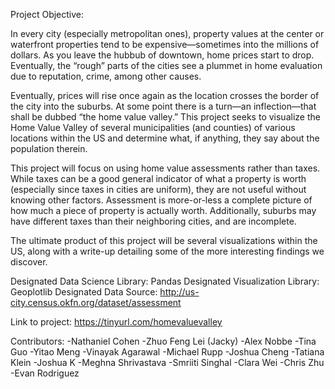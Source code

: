 Project Objective: 

  In every city (especially metropolitan ones), property values at the center or waterfront properties tend to be expensive—sometimes into the millions of dollars. As you leave the hubbub of downtown, home prices start to drop. Eventually, the “rough” parts of the cities see a plummet in home evaluation due to reputation, crime, among other causes.

  Eventually, prices will rise once again as the location crosses the border of the city into the suburbs. At some point there is a turn—an inflection—that shall be dubbed “the home value valley.” This project seeks to visualize the Home Value Valley of several municipalities (and counties) of various locations within the US and determine what, if anything, they say about the population therein.

  This project will focus on using home value assessments rather than taxes. While taxes can be a good general indicator of what a property is worth (especially since taxes in cities are uniform), they are not useful without knowing other factors. Assessment is more-or-less a complete picture of how much a piece of property is actually worth. Additionally, suburbs may have different taxes than their neighboring cities, and are incomplete.

  The ultimate product of this project will be several visualizations within the US, along with a write-up detailing some of the more interesting findings we discover. 
  
Designated Data Science Library: Pandas
Designated Visualization Library: Geoplotlib
Designated Data Source: http://us-city.census.okfn.org/dataset/assessment

Link to project: https://tinyurl.com/homevaluevalley

Contributors:
-Nathaniel Cohen
-Zhuo Feng Lei (Jacky)
-Alex Nobbe
-Tina Guo
-Yitao Meng
-Vinayak Agarawal
-Michael Rupp
-Joshua Cheng
-Tatiana Klein
-Joshua K
-Meghna Shrivastava
-Smriiti Singhal
-Clara Wei
-Chris Zhu
-Evan Rodriguez
